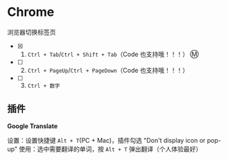 # Chrome

浏览器切换标签页

- [x] 1. `Ctrl + Tab`/`Ctrl + Shift + Tab`（Code 也支持哦！！！） :m:

- [ ] 2. `Ctrl + PageUp`/`Ctrl + PageDown`（Code 也支持哦！！！）

- [ ] 3. `Ctrl + 数字`

## 插件

**Google Translate**

设置：设置快捷键 `Alt + T`(PC + Mac)，插件勾选 "Don't display icon or pop-up"
使用：选中需要翻译的单词，按 `Alt + T` 弹出翻译（个人体验最好）
